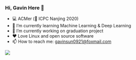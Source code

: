 ### Hi, Gavin Here 👋

- 💻 ACMer (🥈 ICPC Nanjing 2020)
- 🌱 I’m currently learning Machine Learning & Deep Learning
- 🔭 I’m currently working on graduation project
- ❤️ Love Linux and open source software
- 📫 How to reach me: <gavinsun0921@foxmail.com>

![](https://github-readme-stats-one-bice.vercel.app/api?username=GavinSun0921&show_icons=true&include_all_commits=true&role=OWNER,ORGANIZATION_MEMBER&hide=prs)
